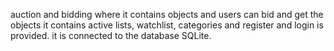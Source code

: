 

auction and bidding where it contains objects and users can bid and get the objects 
it contains active lists, watchlist, categories and register and login is provided.
it is connected to the database SQLite.